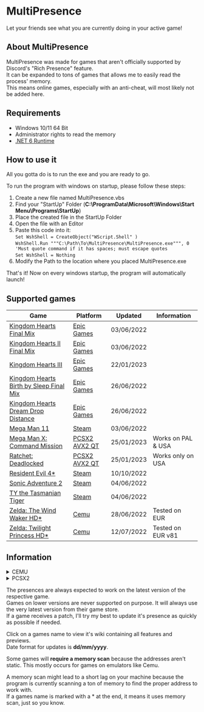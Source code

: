 

# MultiPresence
Let your friends see what you are currently doing in your active game!

## About MultiPresence
MultiPresence was made for games that aren't officially supported by Discord's "Rich Presence" feature.  
It can be expanded to tons of games that allows me to easily read the process' memory.  
This means online games, especially with an anti-cheat, will most likely not be added here.

## Requirements  
- Windows 10/11 64 Bit
- Administrator rights to read the memory
- [.NET 6 Runtime](https://dotnet.microsoft.com/en-us/download/dotnet/6.0)

## How to use it
All you gotta do is to run the exe and you are ready to go.    

To run the program with windows on startup, please follow these steps:

 1. Create a new file named MultiPresence.vbs
 2. Find your "StartUp" Folder (**C:\ProgramData\Microsoft\Windows\Start Menu\Programs\StartUp**)
 3. Place the created file in the StartUp Folder
 4. Open the file with an Editor
 5. Paste this code into it:  
 `Set WshShell = CreateObject("WScript.Shell" )`  
`WshShell.Run """C:\Path\To\MultiPresence\MultiPresence.exe""", 0 'Must quote command if it has spaces; must escape quotes`  
`Set WshShell = Nothing`
6. Modify the Path to the location where you placed MultiPresence.exe
 
 That's it! Now on every windows startup, the program will automatically launch!
 
## Supported games
|Game|Platform|Updated|Information|
|--|--|--|--|
|[Kingdom Hearts Final Mix](https://github.com/Dekirai/MultiPresence/wiki/Kingdom-Hearts-Final-Mix)|[Epic Games](https://store.epicgames.com/en-US/p/kingdom-hearts-hd-1-5-2-5-remix)|03/06/2022| |
|[Kingdom Hearts II Final Mix](https://github.com/Dekirai/MultiPresence/wiki/Kingdom-Hearts-II-Final-Mix)|[Epic Games](https://store.epicgames.com/en-US/p/kingdom-hearts-hd-1-5-2-5-remix)|03/06/2022| |
|[Kingdom Hearts III](https://github.com/Dekirai/MultiPresence/wiki/Kingdom-Hearts-III)|[Epic Games](https://store.epicgames.com/en-US/p/kingdom-hearts-iii)|22/01/2023| |
|[Kingdom Hearts Birth by Sleep Final Mix](https://github.com/Dekirai/MultiPresence/wiki/Kingdom-Hearts-Birth-by-Sleep-Final-Mix)|[Epic Games](https://store.epicgames.com/en-US/p/kingdom-hearts-hd-1-5-2-5-remix)|26/06/2022| |
|[Kingdom Hearts Dream Drop Distance](https://github.com/Dekirai/MultiPresence/wiki/Kingdom-Hearts-Dream-Drop-Distance)|[Epic Games](https://store.epicgames.com/en-US/p/kingdom-hearts-hd-2-8-final-chapter-prologue)|26/06/2022| |
|[Mega Man 11](https://github.com/Dekirai/MultiPresence/wiki/Mega-Man-11)|[Steam](https://store.steampowered.com/app/742300/Mega_Man_11/)|03/06/2022| |
|[Mega Man X: Command Mission](https://github.com/Dekirai/MultiPresence)|[PCSX2 AVX2 QT](https://wiki.pcsx2.net/Mega_Man_X:_Command_Mission)|25/01/2023|Works on PAL & USA|
|[Ratchet: Deadlocked](https://github.com/Dekirai/MultiPresence)|[PCSX2 AVX2 QT](https://wiki.pcsx2.net/Ratchet:_Deadlocked)|25/01/2023|Works only on USA|
|[Resident Evil 4*](https://github.com/Dekirai/MultiPresence/wiki/Resident-Evil-4)|[Steam](https://store.steampowered.com/app/254700/Resident_Evil_4/)|10/10/2022| |
|[Sonic Adventure 2](https://github.com/Dekirai/MultiPresence/wiki/Sonic-Adventure-2)|[Steam](https://store.steampowered.com/app/213610/Sonic_Adventure_2/)|04/06/2022| |
|[TY the Tasmanian Tiger](https://github.com/Dekirai/MultiPresence/wiki/TY-the-Tasmanian-Tiger)|[Steam](https://store.steampowered.com/app/411960/TY_the_Tasmanian_Tiger/)|04/06/2022| |
|[Zelda: The Wind Waker HD*](https://github.com/Dekirai/MultiPresence/wiki/Zelda:-The-Wind-Waker-HD)|[Cemu](https://wiki.cemu.info/wiki/The_Legend_of_Zelda:_The_Wind_Waker_HD)|28/06/2022|Tested on EUR|
|[Zelda: Twilight Princess HD*](https://github.com/Dekirai/MultiPresence/wiki/Zelda:-Twilight-Princess-HD)|[Cemu](https://wiki.cemu.info/wiki/The_Legend_of_Zelda:_Twilight_Princess_HD)|12/07/2022|Tested on EUR v81|

## Information

<details>
<summary>CEMU</summary>
MultiPresence trys to fetch the current game from the Window title, so make sure it has access to it.<br />
You have to disable the "Discord Presence" option found in Options -> General settings.<br />
</details>
<details>
<summary>PCSX2</summary>
MultiPresence trys to fetch the current game from the Window title, so make sure it has access to it.<br />
You have to disable the "Discord Presence" option found in Settings -> Interface<br />
You have to disable the "Render to Separate Window" option found in Settings -> Interface<br />
</details>

The presences are always expected to work on the latest version of the respective game.  
Games on lower versions are never supported on purpose. It will always use the very latest version from their game store.  
If a game receives a patch, I'll try my best to update it's presence as quickly as possible if needed.       

Click on a games name to view it's wiki containing all features and previews.  
Date format for updates is **dd/mm/yyyy**.   

Some games will **require a memory scan** because the addresses aren't static. This mostly occurs for games on emulators like Cemu.    

A memory scan might lead to a short lag on your machine because the program is currently scanning a ton of memory to find the proper address to work with.  
If a games name is marked with a * at the end, it means it uses memory scan, just so you know.
